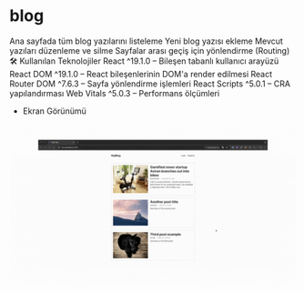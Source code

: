 # blog
Ana sayfada tüm blog yazılarını listeleme
Yeni blog yazısı ekleme
Mevcut yazıları düzenleme ve silme
Sayfalar arası geçiş için yönlendirme (Routing)
🛠️ Kullanılan Teknolojiler
React ^19.1.0 – Bileşen tabanlı kullanıcı arayüzü
React DOM ^19.1.0 – React bileşenlerinin DOM'a render edilmesi
React Router DOM ^7.6.3 – Sayfa yönlendirme işlemleri
React Scripts ^5.0.1 – CRA yapılandırması
Web Vitals ^5.0.3 – Performans ölçümleri

 - Ekran Görünümü
<img src="blog.gif" />